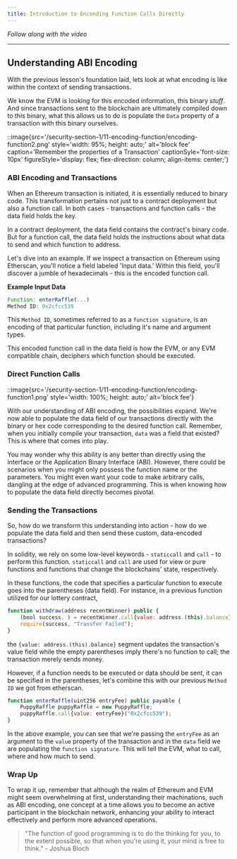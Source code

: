 ```yaml
---
title: Introduction to Enconding Function Calls Directly
---
```


_Follow along with the video_

---

## Understanding ABI Encoding

With the previous lesson's foundation laid, lets look at what encoding is like within the context of sending transactions.

We know the EVM is looking for this encoded information, this binary _stuff_. And since transactions sent to the blockchain are ultimately compiled down to this binary, what this allows us to do is populate the `Data` property of a transaction with this binary ourselves.


::image{src='/security-section-1/11-encoding-function/encoding-function2.png' style='width: 95%; height: auto;' alt='block fee' caption='Remember the properties of a Transaction' captionSyle='font-size: 10px' figureStyle='display: flex; flex-direction: column; align-items: center;'}

### ABI Encoding and Transactions

When an Ethereum transaction is initiated, it is essentially reduced to binary code. This transformation pertains not just to a contract deployment but also a function call. In both cases - transactions and function calls - the data field holds the key.

In a contract deployment, the data field contains the contract's binary code. But for a function call, the data field holds the instructions about what data to send and which function to address.

Let's dive into an example. If we inspect a transaction on Ethereum using Etherscan, you'll notice a field labeled 'Input data.' Within this field, you'll discover a jumble of hexadecimals - this is the encoded function call.

**Example Input Data**

```js
Function: enterRaffle(...)
Method ID: 0x2cfcc539
```

This `Method ID`, sometimes referred to as a `function signature`, is an encoding of that particular function, including it's name and argument types.

This encoded function call in the data field is how the EVM, or any EVM compatible chain, deciphers which function should be executed.

### Direct Function Calls

::image{src='/security-section-1/11-encoding-function/encoding-function1.png' style='width: 100%; height: auto;' alt='block fee'}

With our understanding of ABI encoding, the possibilities expand. We're now able to populate the data field of our transactions directly with the binary or hex code corresponding to the desired function call. Remember, when you initially compile your transaction, `data` was a field that existed? This is where that comes into play.

You may wonder why this ability is any better than directly using the interface or the Application Binary Interface (ABI). However, there could be scenarios when you might only possess the function name or the parameters. You might even want your code to make arbitrary calls, dangling at the edge of advanced programming. This is when knowing how to populate the data field directly becomes pivotal.

### Sending the Transactions

So, how do we transform this understanding into action - how do we populate the data field and then send these custom, data-encoded transactions?

In solidity, we rely on some low-level keywords - `staticcall` and `call` - to perform this function. `staticcall` and `call` are used for view or pure functions and functions that change the blockchains' state, respectively.

In these functions, the code that specifies a particular function to execute goes into the parentheses (data field). For instance, in a previous function utilized for our lottery contract,

```js
function withdraw(address recentWinner) public {
    (bool success, ) = recentWinner.call{value: address.(this).balance}("");
    require(success, "Transfer Failed");
}
```

the `{value: address.(this).balance}` segment updates the transaction's value field while the empty parentheses imply there's no function to call; the transaction merely sends money.

However, if a function needs to be executed or data should be sent, it can be specified in the parentheses, let's combine this with our previous `Method ID` we got from etherscan.

```js
function enterRaffle(uint256 entryFee) public payable {
    PuppyRaffle puppyRaffle = new PuppyRaffle;
    puppyRaffle.call{value: entryFee}("0x2cfcc539");
}
```

In the above example, you can see that we're passing the `entryFee` as an argument to the `value` property of the transaction and in the `data` field we are populating the `function signature`. This will tell the EVM, what to call, where and how much to send.

### Wrap Up

To wrap it up, remember that although the realm of Ethereum and EVM might seem overwhelming at first, understanding their machinations, such as ABI encoding, one concept at a time allows you to become an active participant in the blockchain network, enhancing your ability to interact effectively and perform more advanced operations.

> "The function of good programming is to do the thinking for you, to the extent possible, so that when you're using it, your mind is free to think." - Joshua Bloch

